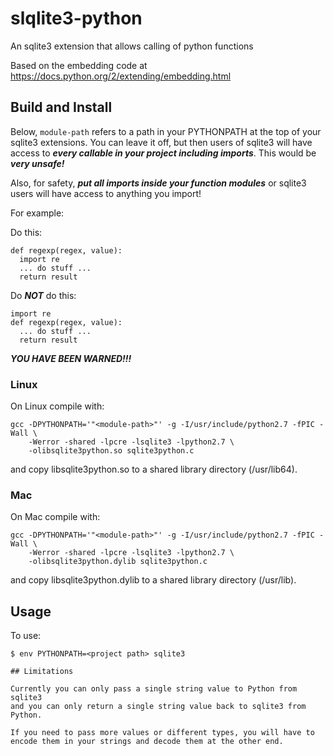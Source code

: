 # slqlite3-python
An sqlite3 extension that allows calling of python functions

Based on the embedding code at https://docs.python.org/2/extending/embedding.html

## Build and Install

Below, ```module-path``` refers to a path in your PYTHONPATH at the top of
your sqlite3 extensions. You can leave it off, but then users of sqlite3 will
have access to ***every callable in your project including imports***. This would
be ***very unsafe!***

Also, for safety, ***put all imports inside your function modules*** or sqlite3
users will have access to anything you import!

For example:

Do this:

```
def regexp(regex, value):
  import re
  ... do stuff ...
  return result
```

Do ***NOT*** do this:

```
import re
def regexp(regex, value):
  ... do stuff ...
  return result
```

***YOU HAVE BEEN WARNED!!!***

### Linux

On Linux compile with:

```
gcc -DPYTHONPATH='"<module-path>"' -g -I/usr/include/python2.7 -fPIC -Wall \
    -Werror -shared -lpcre -lsqlite3 -lpython2.7 \
    -olibsqlite3python.so sqlite3python.c
```

and copy libsqlite3python.so to a shared library directory (/usr/lib64).

### Mac

On Mac compile with:

```
gcc -DPYTHONPATH='"<module-path>"' -g -I/usr/include/python2.7 -fPIC -Wall \
    -Werror -shared -lpcre -lsqlite3 -lpython2.7 \
    -olibsqlite3python.dylib sqlite3python.c
```

and copy libsqlite3python.dylib to a shared library directory (/usr/lib).

## Usage

To use:

```
$ env PYTHONPATH=<project path> sqlite3

## Limitations

Currently you can only pass a single string value to Python from sqlite3
and you can only return a single string value back to sqlite3 from Python.

If you need to pass more values or different types, you will have to
encode them in your strings and decode them at the other end.
